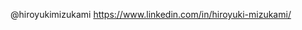 @hiroyukimizukami
https://www.linkedin.com/in/hiroyuki-mizukami/

<!---
hiroyukimizukami/hiroyukimizukami is a ✨ special ✨ repository because its `README.md` (this file) appears on your GitHub profile.
You can click the Preview link to take a look at your changes.
--->
